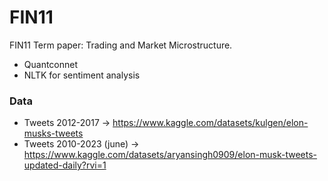# FIN11
FIN11 Term paper: Trading and Market Microstructure. 

* Quantconnet 
* NLTK for sentiment analysis 


### Data
* Tweets 2012-2017 -> https://www.kaggle.com/datasets/kulgen/elon-musks-tweets 
* Tweets 2010-2023 (june) -> https://www.kaggle.com/datasets/aryansingh0909/elon-musk-tweets-updated-daily?rvi=1




